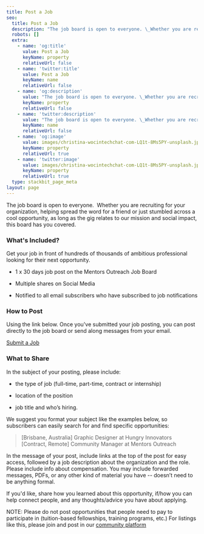 ```yaml
---
title: Post a Job
seo:
  title: Post a Job
  description: "The job board is open to everyone. \_Whether you are recruiting for your organization, helping spread the word for a friend or just stumbled across a cool opportunity, as long as the gig relates to our mission and social impact, this board has you covered.\n\n\n"
  robots: []
  extra:
    - name: 'og:title'
      value: Post a Job
      keyName: property
      relativeUrl: false
    - name: 'twitter:title'
      value: Post a Job
      keyName: name
      relativeUrl: false
    - name: 'og:description'
      value: "The job board is open to everyone. \_Whether you are recruiting for your organization, helping spread the word for a friend or just stumbled across a cool opportunity, as long as the gig relates to our mission and social impact, this board has you covered.\n\n\n"
      keyName: property
      relativeUrl: false
    - name: 'twitter:description'
      value: "The job board is open to everyone. \_Whether you are recruiting for your organization, helping spread the word for a friend or just stumbled across a cool opportunity, as long as the gig relates to design and social impact, this board has you covered.\n\n"
      keyName: name
      relativeUrl: false
    - name: 'og:image'
      value: images/christina-wocintechchat-com-LQ1t-8Ms5PY-unsplash.jpeg
      keyName: property
      relativeUrl: true
    - name: 'twitter:image'
      value: images/christina-wocintechchat-com-LQ1t-8Ms5PY-unsplash.jpeg
      keyName: property
      relativeUrl: true
  type: stackbit_page_meta
layout: page
---
```

The job board is open to everyone.  Whether you are recruiting for your organization, helping spread the word for a friend or just stumbled across a cool opportunity, as long as the gig relates to our mission and social impact, this board has you covered.

### What's Included?

Get your job in front of hundreds of thousands of ambitious professional looking for their next opportunity.

*   1 x 30 days job post  on the Mentors Outreach Job Board

*   Multiple shares on Social Media

*   Notified to all email subscribers who have subscribed to job notifications

### **How to Post**

Using the link below. Once you've submitted your job posting, you can post directly to the job board or send along messages from your email. 

[Submit a Job](mentoroutreach.org/#coming-soon)

### **What to Share**

In the subject of your posting, please include:

*   the type of job (full-time, part-time, contract or internship)

*   location of the position

*   job title and who’s hiring.

We suggest you format your subject like the examples below, so subscribers can easily search for and find specific opportunities:

> \[Brisbane, Australia] Graphic Designer at Hungry Innovators
> \[Contract, Remote] Community Manager at Mentors Outreach

In the message of your post, include links at the top of the post for easy access, followed by a job description about the organization and the role. Please include info about compensation. You may include forwarded messages, PDFs, or any other kind of material you have -- doesn’t need to be anything formal.

If you'd like, share how you learned about this opportunity, if/how you can help connect people, and any thoughts/advice you have about applying.

NOTE: Please do not post opportunities that people need to pay to participate in (tuition-based fellowships, training programs, etc.) For listings like this, please join and post in our [community platform](social.mentorsoutreach.org)
